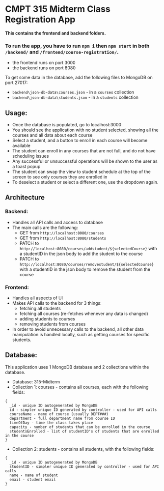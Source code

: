 # CMPT 315 Midterm Class Registration App
**This contains the frontend and backend folders.**

### To run the app, you have to run `npm i` then `npm start` in both `/backend/` and `/frontend/course-registration/`.

- the frontend runs on port 3000
- the backend runs on port 8080

To get some data in the database, add the following files to MongoDB on port 27017:
- `backend\json-db-data\courses.json` - in a `courses` collection
- `backend\json-db-data\students.json` - in a `students` collection


## Usage:
- Once the database is populated, go to localhost:3000
- You should see the application with no student selected, showing all the courses and all data about each course
- Select a student, and a button to enroll in each course will become available
- The student can enroll in any courses that are not full, and do not have scheduling issues
- Any successful or unsuccessful operations will be shown to the user as a toast popup
- The student can swap the view to student schedule at the top of the screen to see only courses they are enrolled in
- To deselect a student or select a different one, use the dropdown again.


## Architecture

### Backend:
- Handles all API calls and access to database
- The main calls are the following:
  - GET from `http://localhost:8080/courses`
  - GET from `http://localhost:8080/students`
  - PATCH to `http://localhost:8080/courses/addstudent/${selectedCourse}` with a studentID in the json body to add the student to the course
  - PATCH to `http://localhost:8080/courses/removestudent/${selectedCourse}` with a studentID in the json body to remove the student from the course

### Frontend: 
- Handles all aspects of UI
- Makes API calls to the backend for 3 things:
  - fetching all students
  - fetching all courses (re-fetches whenever any data is changed)
  - adding students to courses
  - removing students from courses
- In order to avoid unnecessary calls to the backend, all other data manipulation is handled locally, such as getting courses for specific students.


## Database:
This application uses 1 MongoDB database and 2 collections within the database.
- Database: 315-Midterm
- Collection 1: courses - contains all courses, each with the following fields: 
```
{
  _id - unique ID autogenerated by MongoDB
  id - simpler unique ID generated by controller - used for API calls
  courseName - name of course (usually DEPT###)
  department - full department name from course ID
  timeOfDay - time the class takes place
  capacity - number of students that can be enrolled in the course
  studentsEnrolled - list of studentID's of students that are enrolled in the course
}
```
- Collection 2: students - contains all students, with the following fields:
```
{
  _id - unique ID autogenerated by MongoDB
  studentID - simpler unique ID generated by controller - used for API calls
  name - name of student
  email - student email
}
```
